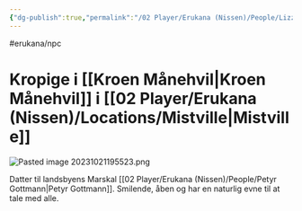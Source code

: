 ```yaml
---
{"dg-publish":true,"permalink":"/02 Player/Erukana (Nissen)/People/Lizzie Gottmann/"}
---
```


#erukana/npc 
# Kropige i [[Kroen Månehvil\|Kroen Månehvil]] i [[02 Player/Erukana (Nissen)/Locations/Mistville\|Mistville]] 

![Pasted image 20231021195523.png](/img/user/10%20Attachments/Pasted%20image%2020231021195523.png)

Datter til landsbyens Marskal [[02 Player/Erukana (Nissen)/People/Petyr Gottmann\|Petyr Gottmann]]. Smilende, åben og har en naturlig evne til at tale med alle.